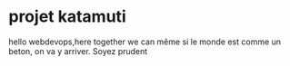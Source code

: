 # projet katamuti

hello webdevops,here together we can
même si le monde est comme un beton, on va y arriver.
Soyez prudent 